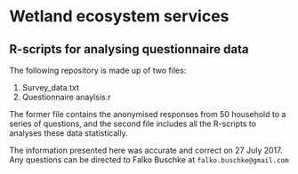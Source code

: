 # Wetland ecosystem services

## R-scripts for analysing questionnaire data
The following repository is made up of two files:

1. Survey_data.txt
2. Questionnaire anaylsis.r

The former file contains the anonymised responses from 50 household to a series of questions, and the second file includes all the R-scripts to analyses these data statistically.

The information presented here was accurate and correct on 27 July 2017. Any questions can be directed to Falko Buschke at `falko.buschke@gmail.com`
